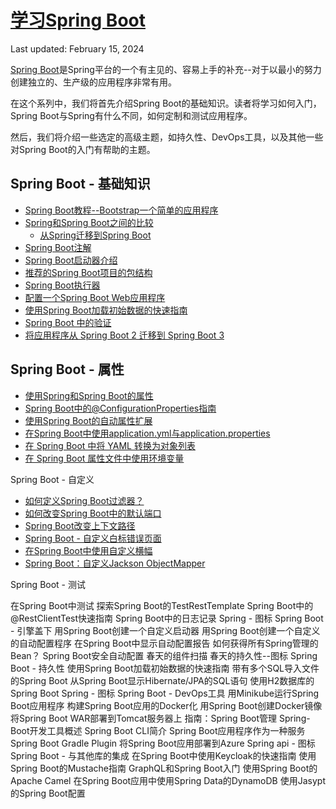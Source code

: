 # [学习Spring Boot](https://www.baeldung.com/spring-boot)

Last updated: February 15, 2024

[Spring Boot](https://spring.io/projects/spring-boot)是Spring平台的一个有主见的、容易上手的补充--对于以最小的努力创建独立的、生产级的应用程序非常有用。

在这个系列中，我们将首先介绍Spring Boot的基础知识。读者将学习如何入门，Spring Boot与Spring有什么不同，如何定制和测试应用程序。

然后，我们将介绍一些选定的高级主题，如持久性、DevOps工具，以及其他一些对Spring Boot的入门有帮助的主题。

## Spring Boot - 基础知识

- [Spring Boot教程--Bootstrap一个简单的应用程序](/spring-boot-modules/spring-boot-bootstrap/spring-boot-start_zh.md)
- [Spring和Spring Boot之间的比较](/spring-boot-modules/spring-vs-spring-boot_zh.md)
  - [从Spring迁移到Spring Boot](/spring-boot-modules/spring-boot-migration_zh.md)
- [Spring Boot注解](/spring-boot-modules/spring-boot-annotations/spring-boot-annotations_zh.md)
- [Spring Boot启动器介绍](/spring-boot-modules/spring-boot-artifacts-2/spring-boot-starters_zh.md)
- [推荐的Spring Boot项目的包结构](spring-boot-package-structure_zh.md)
- [Spring Boot执行器](../spring-reactive-modules/spring-reactive-3/spring-boot-actuators_zh.md)
- [配置一个Spring Boot Web应用程序](/spring-boot-modules](https://www.baeldung.com/spring-boot-bean-validation)/spring-boot-mvc-4/spring-boot-application-configuration_zh.md)
- [使用Spring Boot加载初始数据的快速指南](../persistence-modules/spring-boot-persistence/README-zh.md#用spring-boot加载初始数据的快速指南)
- [Spring Boot 中的验证](/spring-boot-modules/spring-boot-validation/spring-boot-bean-validation_zh.md)
- [将应用程序从 Spring Boot 2 迁移到 Spring Boot 3](/spring-boot-modules/spring-boot-3/spring-boot-3-migration_zh.md)

## Spring Boot - 属性

- [使用Spring和Spring Boot的属性](/spring-boot-modules/spring-boot-properties/README-zh.md#spring和spring-boot的属性)
- [Spring Boot中的@ConfigurationProperties指南](/spring-boot-modules/spring-boot-properties/README-zh.md)
- [使用Spring Boot的自动属性扩展](/spring-boot-modules/spring-boot-property-exp/README-zh.md)
- [在Spring Boot中使用application.yml与application.properties](/spring-boot-modules/spring-boot-properties-3/README-zh.md#在spring-boot中使用applicationyml与applicationproperties)
- [在 Spring Boot 中将 YAML 转换为对象列表](/spring-boot-modules/spring-boot-properties-2/README-zh.md#在spring-boot中将yaml转为对象列表)
- [在 Spring Boot 属性文件中使用环境变量](/spring-boot-modules/spring-boot-properties-4/spring-boot-properties-env-variables_zh.md)

Spring Boot - 自定义

- [如何定义Spring Boot过滤器？](/spring-boot-modules/spring-boot-basic-customization/spring-boot-add-filter_zh.md)
- [如何改变Spring Boot中的默认端口](/spring-boot-modules/spring-boot-basic-customization/spring-boot-change-port_zh.md)
- [Spring Boot改变上下文路径](/spring-boot-modules/spring-boot-context-path_zh.md)
- [Spring Boot - 自定义白标错误页面](/spring-boot-modules/spring-boot-basic-customization/spring-boot-custom-error-page_zh.md)
- [在Spring Boot中使用自定义横幅](/spring-boot-modules/spring-boot-basic-customization/spring-boot-custom-banners_zh.md)
- [Spring Boot：自定义Jackson ObjectMapper](/spring-boot-modules/spring-boot-data/spring-boot-customize-jackson-objectmapper_zh.md)

Spring Boot - 测试

在Spring Boot中测试
探索Spring Boot的TestRestTemplate
Spring Boot中的@RestClientTest快速指南
Spring Boot中的日志记录
Spring - 图标
Spring Boot - 引擎盖下
用Spring Boot创建一个自定义启动器
用Spring Boot创建一个自定义的自动配置程序
在Spring Boot中显示自动配置报告
如何获得所有Spring管理的Bean？
Spring Boot安全自动配置
春天的组件扫描
春天的持久性--图标
Spring Boot - 持久性
使用Spring Boot加载初始数据的快速指南
带有多个SQL导入文件的Spring Boot
从Spring Boot显示Hibernate/JPA的SQL语句
使用H2数据库的Spring Boot
Spring - 图标
Spring Boot - DevOps工具
用Minikube运行Spring Boot应用程序
构建Spring Boot应用的Docker化
用Spring Boot创建Docker镜像
将Spring Boot WAR部署到Tomcat服务器上
指南：Spring Boot管理
Spring-Boot开发工具概述
Spring Boot CLI简介
Spring Boot应用程序作为一种服务
Spring Boot Gradle Plugin
将Spring Boot应用部署到Azure
Spring api - 图标
Spring Boot - 与其他库的集成
在Spring Boot中使用Keycloak的快速指南
使用Spring Boot的Mustache指南
GraphQL和Spring Boot入门
使用Spring Boot的Apache Camel
在Spring Boot应用中使用Spring Data的DynamoDB
使用Jasypt的Spring Boot配置
